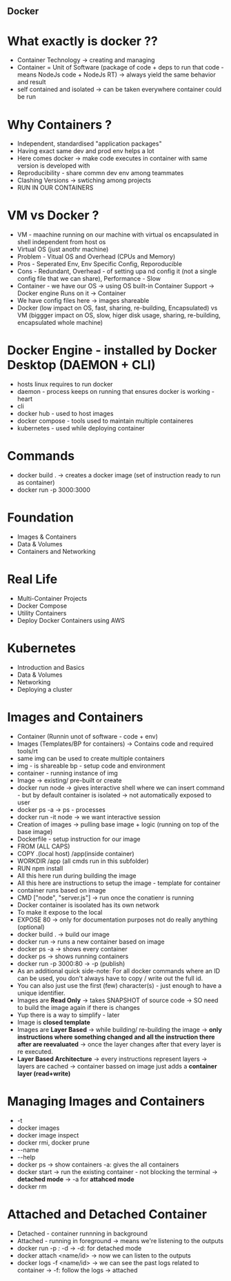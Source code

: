 ## Docker
# What exactly is docker ?? 
- Container Technology -> creating and managing
- Container = Unit of Software (package of code + deps to run that code - means NodeJs code + NodeJs RT) -> always yield the same behavior and result
- self contained and isolated -> can be taken everywhere container could be run
# Why Containers ? 
- Independent, standardised "application packages"
- Having exact same dev and prod env helps a lot 
- Here comes docker -> make code executes in container with same version is developed with
- Reproducibility - share commn dev env among teammates
- Clashing Versions -> swtiching among projects
- RUN IN OUR CONTAINERS
# VM vs Docker ?
- VM - maachine running on our machine with virtual os encapsulated in shell independent from host os
- Virtual OS (just anothr machine)
- Problem - Vitual OS and Overhead (CPUs and Memory)
- Pros - Seperated Env, Env Specific Config, Reporoducible
- Cons - Redundant, Overhead - of setting upa nd config it (not a single config file that we can share), Performance - Slow
- Container - we have our OS -> using OS built-in Container Support -> Docker engine Runs on it -> Container
- We have config files here -> images shareable
- Docker (low impact on OS, fast, sharing, re-building, Encapsulated) vs VM (biggger impact on OS, slow, higer disk usage, sharing, re-building, encapsulated whole machine)
# Docker Engine - installed by Docker Desktop (DAEMON + CLI)
- hosts linux requires to run docker
- daemon - process keeps on running that ensures docker is working - heart
- cli
- docker hub - used to host images
- docker compose - tools used to maintain multiple containeres
- kubernetes - used while deploying container
# Commands
- docker build . -> creates a docker image (set of instruction ready to run as container)
- docker run -p 3000:3000 <id>
# Foundation
- Images & Containers    
- Data & Volumes
- Containers and Networking
# Real Life
- Multi-Container Projects
- Docker Compose
- Utility Containers
- Deploy Docker Containers using AWS
# Kubernetes
- Introduction and Basics
- Data & Volumes
- Networking
- Deploying a cluster
# Images and Containers 
- Container (Runnin unot of software - code + env)
- Images (Templates/BP for  containers) -> Contains code and required tools/rt
- same img can be used to create multiple containers
- img - is shareable bp - setup code and environment
- container - running instance of img
- Image -> existing/ pre-built or create 
- docker run node -> gives interactive shell where we can insert command - but by default container is isolated -> not automatically exposed to user
- docker ps -a -> ps - processes
- docker run -it node -> we want interactive session
- Creation of images -> pulling base image + logic (running on top of the base image)
- Dockerfile - setup instruction for our image
- FROM (ALL CAPS)
- COPY .(local host) /app(inside container)
- WORKDIR /app (all cmds run in this subfolder)
- RUN npm install 
- All this here run during building the image
- All this here are instructions to setup the image - template for container
- container runs based on image
- CMD ["node", "server.js"] -> run once the conatienr is running
- Docker container is isoolated has its own network
- To make it expose to the local
- EXPOSE 80 -> only for documentation purposes not do really anything (optional)
- docker build . -> build our image
- docker run <id> -> runs a new container based on image
- docker ps -a -> shows every container
- docker ps -> shows running containers
- docker run -p 3000:80 <id> -> -p (publish)
- As an additional quick side-note: For all docker commands where an ID can be used, you don't always have to copy / write out the full id.
- You can also just use the first (few) character(s) - just enough to have a unique identifier.
- Images are **Read Only** -> takes SNAPSHOT of source code -> SO need to build the image again if there is changes
- Yup there is a way to simplify - later
- Image is **closed template**
- Images are **Layer Based** -> while building/ re-building the image -> **only instructions where something changed and all the instruction there after are reevaluated** -> once the layer changes after that every layer is re executed.   
- **Layer Based Architecture** -> every instructions represent layers -> layers are cached -> container bassed on image just adds a **container layer (read+write)**
# Managing Images and Containers
- -t
- docker images
- docker image inspect
- docker rmi, docker prune
- --name
- --help
- docker ps -> show containers
-a: gives the all containers
- docker start <name> -> run the existing container - not blocking the terminal -> **detached mode** -> -a for **attahced mode**
- docker rm
# Attached and Detached Container
- Detached - container runnning in background
- Attached - running in foreground -> means we're listening to the outputs
- docker run -p _:_ -d <id> -> -d: for detached mode
- docker attach <name/id> -> now we can listen to the outputs
- docker logs -f <name/id> -> we can see the past logs related to container -> -f: follow the logs -> attached

